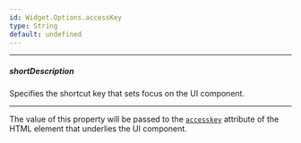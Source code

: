 ```yaml
---
id: Widget.Options.accessKey
type: String
default: undefined
---
```

---
##### shortDescription
Specifies the shortcut key that sets focus on the UI component.

---
The value of this property will be passed to the <a href="http://www.w3schools.com/tags/att_global_accesskey.asp" target="_blank">`accesskey`</a> attribute of the HTML element that underlies the UI component.
